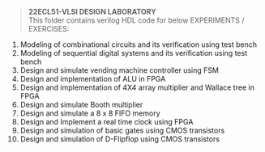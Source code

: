 >**22ECL51-VLSI DESIGN LABORATORY**<br />
This folder contains verilog HDL code for below  EXPERIMENTS / EXERCISES:<br />

1. Modeling of combinational circuits and its verification using test bench
2. Modeling of sequential digital systems and its verification using test bench
3. Design and simulate vending machine controller using FSM
4. Design and implementation of ALU in FPGA
5. Design and implementation of 4X4 array multiplier and Wallace tree in FPGA
6. Design and simulate Booth multiplier
7. Design and simulate a 8 x 8 FIFO memory
8. Design and Implement a real time clock using FPGA
9. Design and simulation of basic gates using CMOS transistors
10. Design and simulation of D-Flipflop using CMOS transistors
